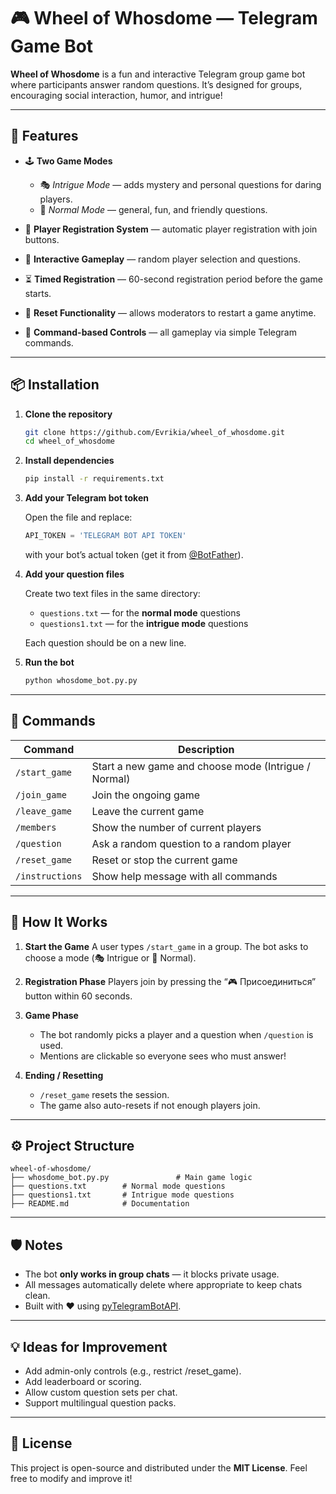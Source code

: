 # 🎮 Wheel of Whosdome — Telegram Game Bot

**Wheel of Whosdome** is a fun and interactive Telegram group game bot where participants answer random questions.
It’s designed for groups, encouraging social interaction, humor, and intrigue!

---

## 🚀 Features

* 🕹️ **Two Game Modes**

  * 🎭 *Intrigue Mode* — adds mystery and personal questions for daring players.
  * 🎲 *Normal Mode* — general, fun, and friendly questions.
* 👥 **Player Registration System** — automatic player registration with join buttons.
* 💬 **Interactive Gameplay** — random player selection and questions.
* ⏳ **Timed Registration** — 60-second registration period before the game starts.
* 🔄 **Reset Functionality** — allows moderators to restart a game anytime.
* 🧭 **Command-based Controls** — all gameplay via simple Telegram commands.

---

## 📦 Installation

1. **Clone the repository**

   ```bash
   git clone https://github.com/Evrikia/wheel_of_whosdome.git
   cd wheel_of_whosdome
   ```

2. **Install dependencies**

   ```bash
   pip install -r requirements.txt
   ```

3. **Add your Telegram bot token**

   Open the file and replace:

   ```python
   API_TOKEN = 'TELEGRAM BOT API TOKEN'
   ```

   with your bot’s actual token (get it from [@BotFather](https://t.me/BotFather)).

4. **Add your question files**

   Create two text files in the same directory:

   * `questions.txt` — for the **normal mode** questions
   * `questions1.txt` — for the **intrigue mode** questions

   Each question should be on a new line.


5. **Run the bot**

   ```bash
   python whosdome_bot.py.py
   ```

---

## 💬 Commands

| Command         | Description                                          |
| --------------- | ---------------------------------------------------- |
| `/start_game`   | Start a new game and choose mode (Intrigue / Normal) |
| `/join_game`    | Join the ongoing game                                |
| `/leave_game`   | Leave the current game                               |
| `/members`      | Show the number of current players                   |
| `/question`     | Ask a random question to a random player             |
| `/reset_game`   | Reset or stop the current game                       |
| `/instructions` | Show help message with all commands                  |

---

## 🧩 How It Works

1. **Start the Game**
   A user types `/start_game` in a group.
   The bot asks to choose a mode (🎭 Intrigue or 🎲 Normal).

2. **Registration Phase**
   Players join by pressing the “🎮 Присоединиться” button within 60 seconds.

3. **Game Phase**

   * The bot randomly picks a player and a question when `/question` is used.
   * Mentions are clickable so everyone sees who must answer!

4. **Ending / Resetting**

   * `/reset_game` resets the session.
   * The game also auto-resets if not enough players join.

---

## ⚙️ Project Structure

```
wheel-of-whosdome/
├── whosdome_bot.py.py               # Main game logic
├── questions.txt        # Normal mode questions
├── questions1.txt       # Intrigue mode questions
├── README.md            # Documentation
```

---

## 🛡️ Notes

* The bot **only works in group chats** — it blocks private usage.
* All messages automatically delete where appropriate to keep chats clean.
* Built with ❤️ using [pyTelegramBotAPI](https://github.com/eternnoir/pyTelegramBotAPI).

---

## 💡 Ideas for Improvement

* Add admin-only controls (e.g., restrict /reset_game).
* Add leaderboard or scoring.
* Allow custom question sets per chat.
* Support multilingual question packs.

---

## 📜 License

This project is open-source and distributed under the **MIT License**.
Feel free to modify and improve it!
